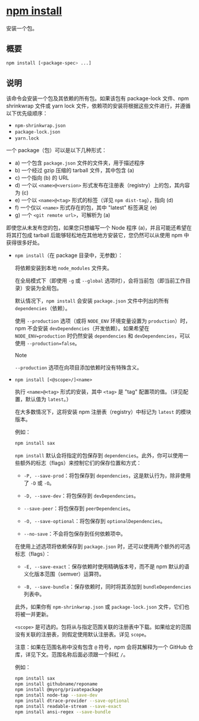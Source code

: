 # [npm install](https://docs.npmjs.com/cli/v11/commands/npm-install)

安装一个包。

## 概要

```sh
npm install [<package-spec> ...]
```

## 说明

该命令会安装一个包及其依赖的所有包。如果该包有 package-lock 文件、npm shrinkwrap 文件或 yarn lock 文件，依赖项的安装将根据这些文件进行，并遵循以下优先级顺序：

- `npm-shrinkwrap.json`
- `package-lock.json`
- `yarn.lock`

一个 package（包）可以是以下几种形式：

- a) 一个包含 `package.json` 文件的文件夹，用于描述程序
- b) 一个经过 gzip 压缩的 tarball 文件，其中包含 (a)
- c) 一个指向 (b) 的 URL
- d) 一个以 `<name>@<version>` 形式发布在注册表（registry）上的包，其内容为 (c)
- e) 一个以 `<name>@<tag>` 形式的标签（详见 `npm dist-tag`），指向 (d)
- f) 一个仅以 `<name>` 形式存在的包，其中 "latest" 标签满足 (e)
- g) 一个 `<git remote url>`，可解析为 (a)

即使您从未发布您的包，如果您只想编写一个 Node 程序 (a)，并且可能还希望在将其打包成 tarball 后能够轻松地在其他地方安装它，您仍然可以从使用 npm 中获得很多好处。

- `npm install`（在 package 目录中，无参数）：

  将依赖安装到本地 `node_modules` 文件夹。
  
  在全局模式下（即使用 `-g` 或 `--global` 选项时），会将当前包（即当前工作目录）安装为全局包。
  
  默认情况下，`npm install` 会安装 `package.json` 文件中列出的所有 `dependencies`（依赖）。
  
  使用 `--production` 选项（或将 `NODE_ENV` 环境变量设置为 `production`）时，npm 不会安装 `devDependencies`（开发依赖）。如果希望在 `NODE_ENV=production` 时仍然安装 `dependencies` 和 `devDependencies`，可以使用 `--production=false`。

  > [!NOTE]
  >
  > `--production` 选项在向项目添加依赖时没有特殊含义。

- `npm install [<@scope>/]<name>`

  执行 `<name>@<tag>` 形式的安装，其中 `<tag>` 是 "tag" 配置项的值。（详见配置，默认值为 `latest`。）

  在大多数情况下，这将安装 npm 注册表（registry）中标记为 `latest` 的模块版本。
  
  例如：
  
  ```sh
  npm install sax
  ```
  
  `npm install` 默认会将指定的包保存到 `dependencies`。此外，你可以使用一些额外的标志（flags）来控制它们的保存位置和方式：
  
  - `-P, --save-prod`：将包保存到 `dependencies`，这是默认行为，除非使用了 `-D` 或 `-O`。
  
  - `-D, --save-dev`：将包保存到 `devDependencies`。
  
  - `--save-peer`：将包保存到 `peerDependencies`。
  
  - `-O, --save-optional`：将包保存到 `optionalDependencies`。
  
  - `--no-save`：不会将包保存到任何依赖项中。
  
  在使用上述选项将依赖保存到 `package.json` 时，还可以使用两个额外的可选标志（flags）：
  
  - `-E, --save-exact`：保存依赖时使用精确版本号，而不是 npm 默认的语义化版本范围（semver）运算符。
  
  - `-B, --save-bundle`：保存依赖时，同时将其添加到 `bundleDependencies` 列表中。

  此外，如果你有 `npm-shrinkwrap.json` 或 `package-lock.json` 文件，它们也将被一并更新。

  `<scope>` 是可选的。包将从与指定范围关联的注册表中下载。如果给定的范围没有关联的注册表，则假定使用默认注册表。详见 `scope`。

  注意：如果在范围名称中没有包含 `@` 符号，npm 会将其解释为一个 GitHub 仓库，详见下文。范围名称后面必须跟一个斜杠 `/`。
  
  例如：
  
  ```sh
  npm install sax
  npm install githubname/reponame
  npm install @myorg/privatepackage
  npm install node-tap --save-dev
  npm install dtrace-provider --save-optional
  npm install readable-stream --save-exact
  npm install ansi-regex --save-bundle
  ```
  
  
